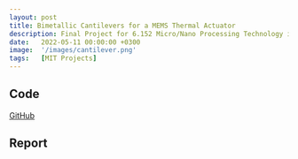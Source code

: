 ```yaml
---
layout: post
title: Bimetallic Cantilevers for a MEMS Thermal Actuator
description: Final Project for 6.152 Micro/Nano Processing Technology in Spring 2022. Won Best Paper Award.
date:   2022-05-11 00:00:00 +0300
image:  '/images/cantilever.png'
tags:   [MIT Projects]
---
```


## Code
[GitHub](https://github.com/fischermoseley/bimetallic_cantilever)

## Report
<object data="../assets/6_152_Final_Project.pdf" width="1000" height="1000" type='application/pdf'></object>